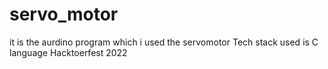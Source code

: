 # servo_motor
it is the aurdino program which i used the servomotor 
Tech stack used is C language
Hacktoerfest 2022
